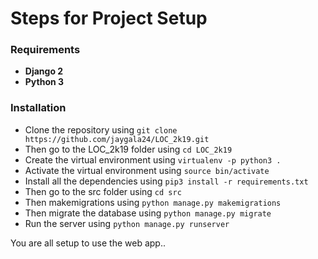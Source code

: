# Steps for Project Setup

### Requirements
* __Django 2__
* __Python 3__


### Installation
* Clone the repository using `git clone https://github.com/jaygala24/LOC_2k19.git`
* Then go to the LOC_2k19 folder using `cd LOC_2k19`
* Create the virtual environment using `virtualenv -p python3 .`
* Activate the virtual environment using `source bin/activate`
* Install all the dependencies using `pip3 install -r requirements.txt`
* Then go to the src folder using `cd src`
* Then makemigrations using `python manage.py makemigrations`
* Then migrate the database using `python manage.py migrate`
* Run the server using `python manage.py runserver`

You are all setup to use the web app..
